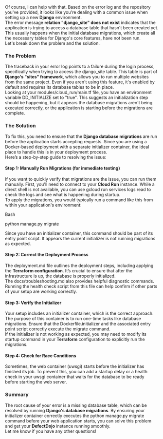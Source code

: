 Of course, I can help with that. Based on the error log and the repository you've provided, it looks like you're dealing with a common issue when setting up a new **Django** environment.  
The error message **relation "django\_site" does not exist** indicates that the application is trying to access a database table that hasn't been created yet. This usually happens when the initial database migrations, which create all the necessary tables for Django's core features, have not been run.  
Let's break down the problem and the solution.

### **The Problem**

The traceback in your error log points to a failure during the login process, specifically when trying to access the django\_site table. This table is part of **Django's "sites" framework**, which allows you to run multiple websites from the same project. Even if you aren't using this feature, it's enabled by default and requires its database tables to be in place.  
Looking at your modules/cloud\_run/main.tf file, you have an environment variable DD\_INITIALIZE set to "true". This suggests an initialization step should be happening, but it appears the database migrations aren't being executed correctly, or the application is starting before the migrations are complete.

### **The Solution**

To fix this, you need to ensure that the **Django database migrations** are run before the application starts accepting requests. Since you are using a Docker-based deployment with a separate initializer container, the ideal place to handle this is in your deployment process.  
Here’s a step-by-step guide to resolving the issue:

#### **Step 1: Manually Run Migrations (for immediate testing)**

If you want to quickly verify that migrations are the issue, you can run them manually. First, you'll need to connect to your **Cloud Run** instance. While a direct shell is not available, you can use gcloud run services logs read to check the logs and see what is happening during startup.  
To apply the migrations, you would typically run a command like this from within your application's environment:

Bash

python manage.py migrate

Since you have an initializer container, this command should be part of its entry point script. It appears the current initializer is not running migrations as expected.

#### **Step 2: Correct the Deployment Process**

The deployment.md file outlines the deployment steps, including applying the **Terraform configuration**. It’s crucial to ensure that after the infrastructure is up, the database is properly initialized.  
The docs/troubleshooting.md also provides helpful diagnostic commands. Running the health check script from this file can help confirm if other parts of your setup are working correctly.

#### **Step 3: Verify the Initializer**

Your setup includes an initializer container, which is the correct approach. The purpose of this container is to run one-time tasks like database migrations. Ensure that the Dockerfile.initializer and the associated entry point script correctly execute the migrate command.  
If the initializer is not working as expected, you may need to modify its startup command in your **Terraform** configuration to explicitly run the migrations.

#### **Step 4: Check for Race Conditions**

Sometimes, the web container (uwsgi) starts before the initializer has finished its job. To prevent this, you can add a startup delay or a health check in your uwsgi container that waits for the database to be ready before starting the web server.

### **Summary**

The root cause of your error is a missing database table, which can be resolved by running **Django's database migrations**. By ensuring your initializer container correctly executes the python manage.py migrate command before your web application starts, you can solve this problem and get your **DefectDojo** instance running smoothly.  
Let me know if you have any other questions\!